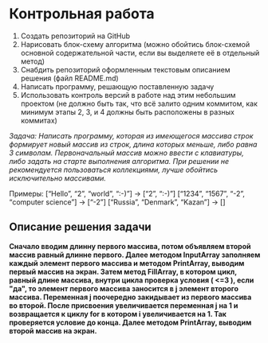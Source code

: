 # Контрольная работа

1. Создать репозиторий на GitHub
2. Нарисовать блок-схему алгоритма (можно обойтись блок-схемой основной содержательной части, если вы выделяете её в отдельный метод)
3. Снабдить репозиторий оформленным текстовым описанием решения (файл README.md)
4. Написать программу, решающую поставленную задачу
5. Использовать контроль версий в работе над этим небольшим проектом (не должно быть так, что всё залито одним коммитом, как минимум этапы 2, 3, и 4 должны быть расположены в разных коммитах)

 *Задача:  Написать программу, которая из имеющегося массива строк формирует новый массив из строк, длина которых меньше, либо равна 3 символам. Первоначальный массив можно ввести с клавиатуры, либо задать на старте выполнения алгоритма. При решении не рекомендуется пользоваться коллекциями, лучше обойтись исключительно массивами.*                                                                

Примеры:
[“Hello”, “2”, “world”, “:-)”] → [“2”, “:-)”]
[“1234”, “1567”, “-2”, “computer science”] → [“-2”]
[“Russia”, “Denmark”, “Kazan”] → []

## Описание решения задачи

 **Сначало вводим длинну первого массива, потом объявляем второй массив равный длинне первого. Далее методом InputArray заполняем каждый элемент первого массива и методом PrintArray, выводим первый массив на экран. Затем метод FillArray, в котором цикл, равный длине массива, внутри цикла проверка условия ( <=3 ), если "да", то элемент первого массива заносится в j элемент второго массива. Переменная j поочередно закидывает из первого массива во второй. После присвоения увеличивается переменная j на 1 и возвращается к циклу for в котором i увеличивается на 1. Так проверяется условие до конца. Далее методом PrintArray, выводим второй массив на экран.**  